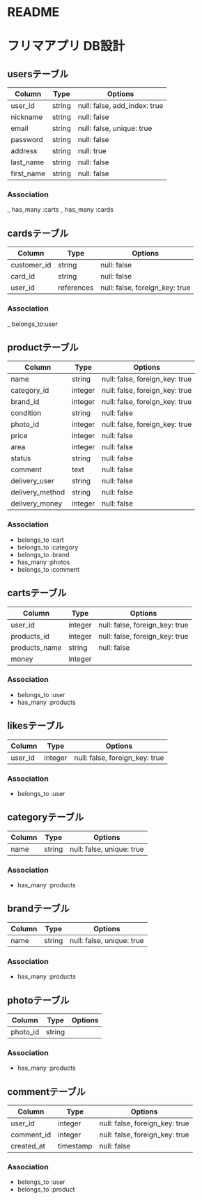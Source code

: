 # README

# フリマアプリ DB設計

## usersテーブル
|Column|Type|Options|
|------|----|-------|
|user_id|string|null: false, add_index: true|
|nickname|string|null: false|
|email|string|null: false, unique: true|
|password|string|null: false|
|address|string|null: true|
|last_name|string|null: false|
|first_name|string|null: false|
### Association
_ has_many :carts
_ has_many :cards


## cardsテーブル
|Column|Type|Options|
|------|----|-------|
|customer_id|string|null: false|
|card_id|string|null: false|
|user_id|references|null: false, foreign_key: true|
### Association
_ belongs_to:user

## productテーブル
|Column|Type|Options|
|------|----|-------|
|name|string|null: false, foreign_key: true|
|category_id|integer|null: false, foreign_key: true|
|brand_id|integer|null: false, foreign_key: true|
|condition|string|null: false|
|photo_id|integer|null: false, foreign_key: true|
|price|integer|null: false|
|area|integer|null: false|
|status|string|null: false|
|comment|text|null: false|
|delivery_user|string|null: false|
|delivery_method|string|null: false|
|delivery_money|integer|null: false|
### Association
- belongs_to :cart
- belongs_to :category
- belongs_to :brand
- has_many :photos
- belongs_to :comment

## cartsテーブル
|Column|Type|Options|
|------|----|-------|
|user_id|integer|null: false, foreign_key: true|
|products_id|integer|null: false, foreign_key: true|
|products_name|string|null: false|
|money|integer||
### Association
- belongs_to :user
- has_many :products

## likesテーブル
|Column|Type|Options|
|------|----|-------|
|user_id|integer|null: false, foreign_key: true|
### Association
- belongs_to :user

## categoryテーブル
|Column|Type|Options|
|------|----|-------|
|name|string|null: false, unique: true|
### Association
- has_many :products


## brandテーブル
|Column|Type|Options|
|------|----|-------|
|name|string|null: false, unique: true|
### Association
- has_many :products


## photoテーブル
|Column|Type|Options|
|------|----|-------|
|photo_id|string|
### Association
- has_many :products


## commentテーブル
|Column|Type|Options|
|------|----|-------|
|user_id|integer|null: false, foreign_key: true|
|comment_id|integer|null: false, foreign_key: true|
|created_at|timestamp|null: false|
### Association
- belongs_to :user
- belongs_to :product

